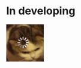 <h1>In developing</h1>


<img src="https://github.com/orange-manul/giff/blob/master/11a.gif" width="100" height="100"  />
